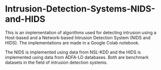 # Intrusion-Detection-Systems-NIDS-and-HIDS

This is an implementation of algorithms used for detecting intrusion using a Host-based and a Network-based Intrusion Detection System (NIDS and HIDS).
The implementations are made in a Google Colab notebook.

The NIDS is implemented using data from NSL-KDD and the HIDS is implemented using data from ADFA-LD databases. Both are benchmark datasets in the field of intrusion detection systems.
